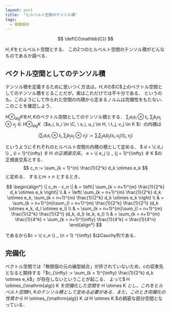 ```yaml
---
layout: post
title:  "ヒルベルト空間のテンソル積"
tags:
  - 関数解析
---
```

$$
\def\C{\mathbb{C}}
$$

$H, K$をヒルベルト空間とする．
この$2$つのヒルベルト空間のテンソル積がどんなものであるか調べる．

## ベクトル空間としてのテンソル積
テンソル積を定義するために思いつく方法は，$H, K$の$\C$上のベクトル空間としてのテンソル積をとることだが，実はこれだけでは不十分である．
というのも，このようにして作られた空間の内積から定まるノルムは完備性をもたない．
このことを確認しよう．

$H \otimes_{\mathrm{alg}} K$を$H,K$のベクトル空間としてのテンソル積とする．
$\sum_{i} a_i s_i \otimes t_i,\ \sum_{j} b_j u_j \otimes v_j \in H \otimes_{\mathrm{alg}} K$（$a_i, b_i \in \C, \ s_i, u_j \in H, \ t_j, v_j \in K $）の内積は

$$
\left(\sum_{i} a_i s_i \otimes t_i, \sum_{j} b_j u_j \otimes v_j\right)
:= \sum_{i} \sum_{j} a_i b_j (s_i, u_j) (t_i, v_j)
$$

というようにそれぞれのヒルベルト空間の内積の積として定める．
$ d = \\{ d_i \\} _ {i = 1}^{\infty} $を$ H $の正規直交系，$ e = \\{ e_j \\} _ {j = 1}^{\infty} $を$ K $の正規直交系とする．
$$
c_n := \sum_{k = 1}^{n} \frac{1}{2^k} d_k \otimes e_k
$$
と定める．
すると$m > n$ とするとき，

$$
\begin{align*}
  \| c_m - c_n \|
  & = \left\| \sum_{k = n+1}^{m} \frac{1}{2^k} d_k \otimes e_k \right\| \\
  & = \left( \sum_{k = n+1}^{m} \frac{1}{2^k} d_k \otimes e_k, \sum_{k = n+1}^{m} \frac{1}{2^k} d_k \otimes e_k \right) \\
  & = \sum_{k = n+1}^{m}\sum_{l = n+1}^{m} \frac{1}{2^k} \frac{1}{2^l} (d_k \otimes e_k, d_l \otimes e_l) \\
  & = \sum_{k = n+1}^{m}\sum_{l = n+1}^{m} \frac{1}{2^k} \frac{1}{2^l} (d_k, d_l) (e_k, e_l) \\
  & = \sum_{k = n+1}^{m} \frac{1}{4^k}
  < \sum_{k = n+1}^{\infty} \frac{1}{4^k}
  < \frac{1}{4^n}
\end{align*}
$$

であるから$c = \\{ c_n \\} _ {n = 1} ^{\infty} $はCauchy列である．

## 完備化
ベクトル空間では「無限個の元の線型結合」が許されていないため，$c$の収束先となると期待する「$c_{\infty} := \sum_{k = 1}^{\infty} \frac{1}{2^k} d_k \otimes e_k$」が存在しないということが起こる．
よって$ H \otimes_{\mathrm{alg}} K $を完備化した空間を$ H \otimes K $とし，これをヒルベルト空間$H, K$のテンソル積として定める必要がある．
また，このとき完備化の性質から$ H \otimes_{\mathrm{alg}} K $は$ H \otimes K $の稠密な部分空間となっている．

